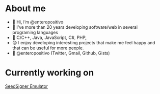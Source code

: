 # About me
- 👋 Hi, I’m @enteropositivo
- :date: I've more than 20 years developing software/web in several programing languages
- :scroll: C/C++, Java, JavaScript, C#, PHP, 
- :blush: I enjoy developing interesting projects that make me feel happy and that can be useful for more people.
- 📧 @enteropositivo (Twitter, Gmail, Github, Gists)

<!---
enteropositivo/enteropositivo is a ✨ special ✨ repository because its `README.md` (this file) appears on your GitHub profile.
You can click the Preview link to take a look at your changes.
--->

# Currently working on
[SeedSigner Emulator](https://github.com/enteropositivo/seedsigner-emulator)
